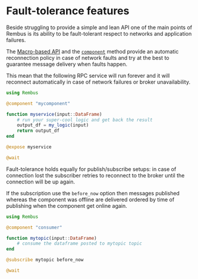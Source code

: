 # Fault-tolerance features

Beside struggling to provide a simple and lean API one of the main points of Rembus is
its ability to be fault-tolerant respect to networks and application failures.

The [Macro-based API](@ref) and the [`component`](./api.md#component) method provide
an automatic reconnection policy in case of network faults and try at the best to
guarantee message delivery when faults happen.

This mean that the following RPC service will run forever and it will reconnect
automatically in case of network failures or broker unavailability.

```julia
using Rembus

@component "mycomponent"

function myservice(input::DataFrame)
    # run your super-cool logic and get back the result
    output_df = my_logic(input)
    return output_df
end

@expose myservice

@wait
```

Fault-tolerance holds equally for publish/subscribe setups: in case of connection lost the subscriber retries to reconnect to the broker until the connection will be up again.   

If the subscription use the `before_now` option then messages published whereas the
component was offline are delivered ordered by time of publishing when the component
get online again.

```julia
using Rembus

@component "consumer"

function mytopic(input::DataFrame)
    # consume the dataframe posted to mytopic topic
end

@subscribe mytopic before_now

@wait
```

